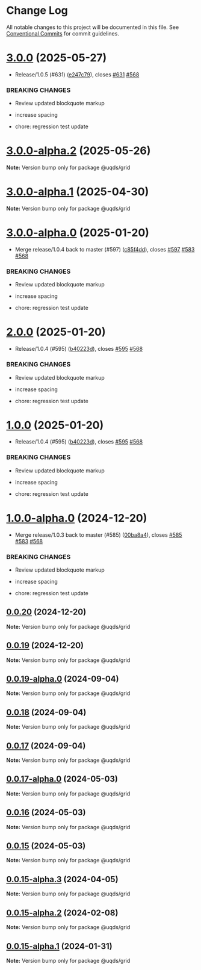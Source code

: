 # Change Log

All notable changes to this project will be documented in this file.
See [Conventional Commits](https://conventionalcommits.org) for commit guidelines.

# [3.0.0](https://github.com/uq-its-ss/design-system/compare/@uqds/grid@2.0.0...@uqds/grid@3.0.0) (2025-05-27)

- Release/1.0.5 (#631) ([e247c79](https://github.com/uq-its-ss/design-system/commit/e247c790585abe267b95de489381efe25107a7bb)), closes [#631](https://github.com/uq-its-ss/design-system/issues/631) [#568](https://github.com/uq-its-ss/design-system/issues/568)

### BREAKING CHANGES

- Review updated blockquote markup

- increase spacing

- chore: regression test update

# [3.0.0-alpha.2](https://github.com/uq-its-ss/design-system/compare/@uqds/grid@3.0.0-alpha.1...@uqds/grid@3.0.0-alpha.2) (2025-05-26)

**Note:** Version bump only for package @uqds/grid

# [3.0.0-alpha.1](https://github.com/uq-its-ss/design-system/compare/@uqds/grid@3.0.0-alpha.0...@uqds/grid@3.0.0-alpha.1) (2025-04-30)

**Note:** Version bump only for package @uqds/grid

# [3.0.0-alpha.0](https://github.com/uq-its-ss/design-system/compare/@uqds/grid@1.0.0-alpha.0...@uqds/grid@3.0.0-alpha.0) (2025-01-20)

- Merge release/1.0.4 back to master (#597) ([c85f4dd](https://github.com/uq-its-ss/design-system/commit/c85f4dd04601bad019d83edeb680dd919fd1aebb)), closes [#597](https://github.com/uq-its-ss/design-system/issues/597) [#583](https://github.com/uq-its-ss/design-system/issues/583) [#568](https://github.com/uq-its-ss/design-system/issues/568)

### BREAKING CHANGES

- Review updated blockquote markup

- increase spacing

- chore: regression test update

# [2.0.0](https://github.com/uq-its-ss/design-system/compare/@uqds/grid@0.0.20...@uqds/grid@2.0.0) (2025-01-20)

- Release/1.0.4 (#595) ([b40223d](https://github.com/uq-its-ss/design-system/commit/b40223d819d456f67620dfd880380b85214c4103)), closes [#595](https://github.com/uq-its-ss/design-system/issues/595) [#568](https://github.com/uq-its-ss/design-system/issues/568)

### BREAKING CHANGES

- Review updated blockquote markup

- increase spacing

- chore: regression test update

# [1.0.0](https://github.com/uq-its-ss/design-system/compare/@uqds/grid@0.0.20...@uqds/grid@1.0.0) (2025-01-20)

- Release/1.0.4 (#595) ([b40223d](https://github.com/uq-its-ss/design-system/commit/b40223d819d456f67620dfd880380b85214c4103)), closes [#595](https://github.com/uq-its-ss/design-system/issues/595) [#568](https://github.com/uq-its-ss/design-system/issues/568)

### BREAKING CHANGES

- Review updated blockquote markup

- increase spacing

- chore: regression test update

# [1.0.0-alpha.0](https://github.com/uq-its-ss/design-system/compare/@uqds/grid@0.0.19-alpha.0...@uqds/grid@1.0.0-alpha.0) (2024-12-20)

- Merge release/1.0.3 back to master (#585) ([00ba8a4](https://github.com/uq-its-ss/design-system/commit/00ba8a439019ed08ab357499c758be419f50f150)), closes [#585](https://github.com/uq-its-ss/design-system/issues/585) [#583](https://github.com/uq-its-ss/design-system/issues/583) [#568](https://github.com/uq-its-ss/design-system/issues/568)

### BREAKING CHANGES

- Review updated blockquote markup

- increase spacing

- chore: regression test update

## [0.0.20](https://github.com/uq-its-ss/design-system/compare/@uqds/grid@0.0.19-alpha.0...@uqds/grid@0.0.20) (2024-12-20)

**Note:** Version bump only for package @uqds/grid

## [0.0.19](https://github.com/uq-its-ss/design-system/compare/@uqds/grid@0.0.19-alpha.0...@uqds/grid@0.0.19) (2024-12-20)

**Note:** Version bump only for package @uqds/grid

## [0.0.19-alpha.0](https://github.com/uq-its-ss/design-system/compare/@uqds/grid@0.0.18...@uqds/grid@0.0.19-alpha.0) (2024-09-04)

**Note:** Version bump only for package @uqds/grid

## [0.0.18](https://github.com/uq-its-ss/design-system/compare/@uqds/grid@0.0.17-alpha.0...@uqds/grid@0.0.18) (2024-09-04)

**Note:** Version bump only for package @uqds/grid

## [0.0.17](https://github.com/uq-its-ss/design-system/compare/@uqds/grid@0.0.17-alpha.0...@uqds/grid@0.0.17) (2024-09-04)

**Note:** Version bump only for package @uqds/grid

## [0.0.17-alpha.0](https://github.com/uq-its-ss/design-system/compare/@uqds/grid@0.0.15-alpha.3...@uqds/grid@0.0.17-alpha.0) (2024-05-03)

**Note:** Version bump only for package @uqds/grid

## [0.0.16](https://github.com/uq-its-ss/design-system/compare/@uqds/grid@0.0.15-alpha.3...@uqds/grid@0.0.16) (2024-05-03)

**Note:** Version bump only for package @uqds/grid

## [0.0.15](https://github.com/uq-its-ss/design-system/compare/@uqds/grid@0.0.15-alpha.3...@uqds/grid@0.0.15) (2024-05-03)

**Note:** Version bump only for package @uqds/grid

## [0.0.15-alpha.3](https://github.com/uq-its-ss/design-system/compare/@uqds/grid@0.0.15-alpha.2...@uqds/grid@0.0.15-alpha.3) (2024-04-05)

**Note:** Version bump only for package @uqds/grid

## [0.0.15-alpha.2](https://github.com/uq-its-ss/design-system/compare/@uqds/grid@0.0.15-alpha.1...@uqds/grid@0.0.15-alpha.2) (2024-02-08)

**Note:** Version bump only for package @uqds/grid

## [0.0.15-alpha.1](https://github.com/uq-its-ss/design-system/compare/@uqds/grid@0.0.15-alpha.0...@uqds/grid@0.0.15-alpha.1) (2024-01-31)

**Note:** Version bump only for package @uqds/grid
